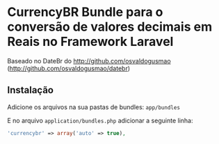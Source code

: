 # CurrencyBR Bundle para o conversão de valores decimais em Reais no Framework Laravel #

Baseado no DateBr do http://github.com/osvaldogusmao (http://github.com/osvaldogusmao/datebr)

## Instalação ##
Adicione os arquivos na sua pastas de bundles: ``app/bundles``  

E no arquivo ``application/bundles.php`` adicionar a seguinte linha:

```php
'currencybr' => array('auto' => true),
```
